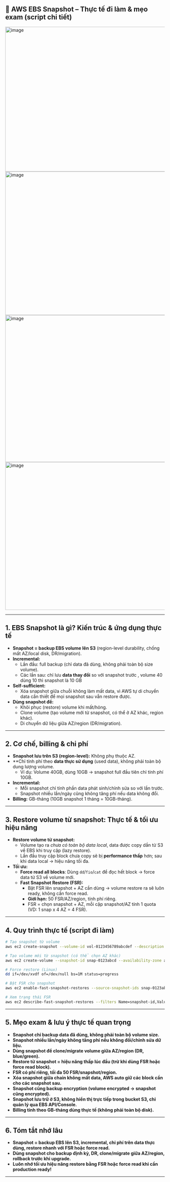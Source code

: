 ## 📸 AWS EBS Snapshot – Thực tế đi làm & mẹo exam (script chi tiết)
<img width="818" height="458" alt="image" src="https://github.com/user-attachments/assets/e726e4e3-240b-4d7f-88ac-5576732cc2c0" />
<img width="828" height="454" alt="image" src="https://github.com/user-attachments/assets/7ea4189b-9fc5-4408-bcf2-ccead49c07e8" />
<img width="793" height="465" alt="image" src="https://github.com/user-attachments/assets/46d6c649-8bef-4be5-8fed-50c5fa3cc1bf" />
<img width="827" height="468" alt="image" src="https://github.com/user-attachments/assets/d8b41b14-e257-499d-b737-1865bf742c8c" />

---

## 1. EBS Snapshot là gì? Kiến trúc & ứng dụng thực tế

- **Snapshot = backup EBS volume lên S3** (region-level durability, chống mất AZ/local disk, DR/migration).
- **Incremental:**  
  - Lần đầu: full backup (chỉ data đã dùng, không phải toàn bộ size volume).
  - Các lần sau: chỉ lưu **data thay đổi** so với snapshot trước , volume 40 dùng 10 thì snapshot là 10 GB
- **Self-sufficient:**  
  - Xóa snapshot giữa chuỗi không làm mất data, vì AWS tự di chuyển data cần thiết để mọi snapshot sau vẫn restore được.
- **Dùng snapshot để:**
  - Khôi phục (restore) volume khi mất/hỏng.
  - Clone volume (tạo volume mới từ snapshot, có thể ở AZ khác, region khác).
  - Di chuyển dữ liệu giữa AZ/region (DR/migration).

---

## 2. Cơ chế, billing & chi phí

- **Snapshot lưu trên S3 (region-level):** Không phụ thuộc AZ.
- **Chỉ tính phí theo **data thực sử dụng** (used data), không phải toàn bộ dung lượng volume.
  - Ví dụ: Volume 40GB, dùng 10GB → snapshot full đầu tiên chỉ tính phí 10GB.
- **Incremental:**  
  - Mỗi snapshot chỉ tính phần data phát sinh/chỉnh sửa so với lần trước.
  - Snapshot nhiều lần/ngày cũng không tăng phí nếu data không đổi.
- **Billing:** GB-tháng (10GB snapshot 1 tháng = 10GB-tháng).

---

## 3. Restore volume từ snapshot: Thực tế & tối ưu hiệu năng

- **Restore volume từ snapshot:**  
  - Volume tạo ra _chưa có toàn bộ data local_, data được copy dần từ S3 về EBS khi truy cập (lazy restore).
  - Lần đầu truy cập block chưa copy sẽ bị **performance thấp** hơn; sau khi data local → hiệu năng tối đa.
- **Tối ưu:**  
  - **Force read all blocks**: Dùng `dd`/`fio`/`cat` để đọc hết block → force data từ S3 về volume mới.
  - **Fast Snapshot Restore (FSR):**  
    - Bật FSR lên snapshot + AZ cần dùng → volume restore ra sẽ luôn ready, không cần force read.
    - **Giới hạn:** 50 FSR/AZ/region, tính phí riêng.
    - FSR = chọn snapshot + AZ, mỗi cặp snapshot/AZ tính 1 quota (VD: 1 snap x 4 AZ = 4 FSR).

---

## 4. Quy trình thực tế (script đi làm)

```bash
# Tạo snapshot từ volume
aws ec2 create-snapshot --volume-id vol-0123456789abcdef --description "Backup daily"

# Tạo volume mới từ snapshot (có thể chọn AZ khác)
aws ec2 create-volume --snapshot-id snap-0123abcd --availability-zone ap-southeast-1b --volume-type gp3

# Force restore (Linux)
dd if=/dev/xvdf of=/dev/null bs=1M status=progress

# Bật FSR cho snapshot
aws ec2 enable-fast-snapshot-restores --source-snapshot-ids snap-0123abcd --availability-zones ap-southeast-1a

# Xem trạng thái FSR
aws ec2 describe-fast-snapshot-restores --filters Name=snapshot-id,Values=snap-0123abcd
```

---

## 5. Mẹo exam & lưu ý thực tế quan trọng

- **Snapshot chỉ backup data đã dùng, không phải toàn bộ volume size.**
- **Snapshot nhiều lần/ngày không tăng phí nếu không đổi/chỉnh sửa dữ liệu.**
- **Dùng snapshot để clone/migrate volume giữa AZ/region (DR, blue/green).**
- **Restore từ snapshot = hiệu năng thấp lúc đầu (trừ khi dùng FSR hoặc force read block).**
- **FSR có phí riêng, tối đa 50 FSR/snapshot/region.**
- **Xóa snapshot giữa chain không mất data, AWS auto giữ các block cần cho các snapshot sau.**
- **Snapshot cũng backup encryption (volume encrypted → snapshot cũng encrypted).**
- **Snapshot lưu trữ ở S3, không hiển thị trực tiếp trong bucket S3, chỉ quản lý qua EBS API/Console.**
- **Billing tính theo GB-tháng dùng thực tế (không phải toàn bộ disk).**

---

## 6. Tóm tắt nhớ lâu

- **Snapshot = backup EBS lên S3, incremental, chi phí trên data thực dùng, restore nhanh với FSR hoặc force read.**
- **Dùng snapshot cho backup định kỳ, DR, clone/migrate giữa AZ/region, rollback trước khi upgrade.**
- **Luôn nhớ tối ưu hiệu năng restore bằng FSR hoặc force read khi cần production ready!**

---
